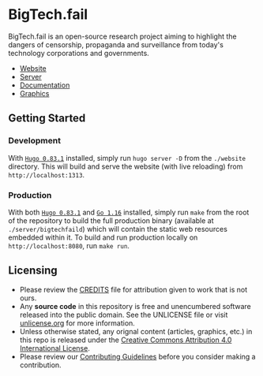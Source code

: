# BigTech.fail

BigTech.fail is an open-source research project aiming to highlight the dangers
of censorship, propaganda and surveillance from today's technology corporations
and governments.

* [Website](./website/)
* [Server](./server/)
* [Documentation](./doc/)
* [Graphics](./graphics/)

## Getting Started

### Development

With [`Hugo 0.83.1`](https://github.com/gohugoio/hugo/releases/tag/v0.83.1)
installed, simply run `hugo server -D` from the `./website` directory. This
will build and serve the website (with live reloading) from
`http://localhost:1313`.

### Production

With both [`Hugo 0.83.1`](https://github.com/gohugoio/hugo/releases/tag/v0.83.1)
and [`Go 1.16`](https://golang.org/doc/go1.16) installed, simply run `make`
from the root of the repository to build the full production binary (available
at `./server/bigtechfaild`) which will contain the static web resources
embedded within it. To build and run production locally on
`http://localhost:8080`, run `make run`.

## Licensing

* Please review the [CREDITS](./CREDITS.md) file for attribution given to work that is not ours.
* Any **source code** in this repository is free and unencumbered software released into the public domain. See the UNLICENSE file or visit [unlicense.org](https://unlicense.org/) for more information.
* Unless otherwise stated, any orignal content (articles, graphics, etc.) in this repo is released under the [Creative Commons Attribution 4.0 International License](https://creativecommons.org/licenses/by/4.0/).
* Please review our [Contributing Guidelines](./CONTRIBUTING.md) before you consider making a contribution.
